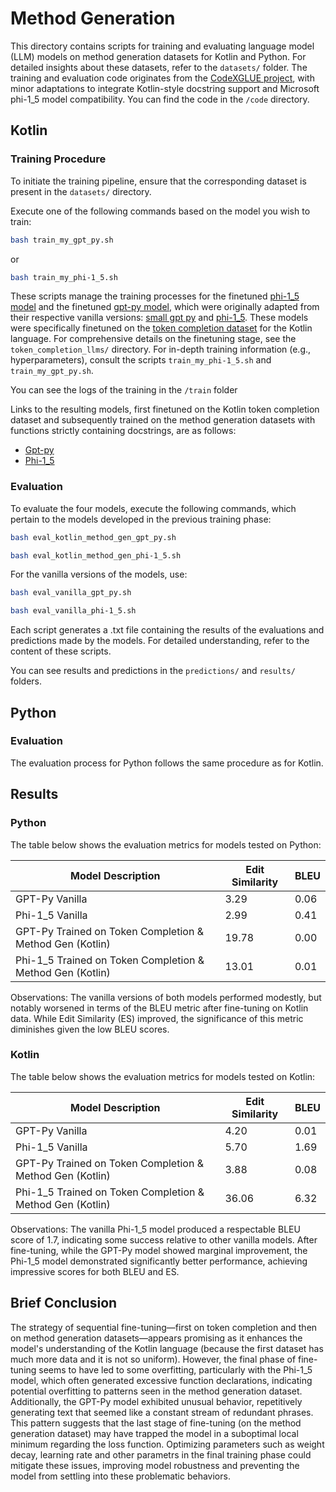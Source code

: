 
# Method Generation

This directory contains scripts for training and evaluating language model (LLM) models on method generation datasets for Kotlin and Python. For detailed insights about these datasets, refer to the `datasets/` folder. The training and evaluation code originates from the [CodeXGLUE project](https://github.com/microsoft/CodeXGLUE/tree/main/Code-Code/Method-Generation), with minor adaptations to integrate Kotlin-style docstring support and Microsoft phi-1_5 model compatibility. You can find the code in the `/code` directory.

## Kotlin

### Training Procedure

To initiate the training pipeline, ensure that the corresponding dataset is present in the `datasets/` directory.

Execute one of the following commands based on the model you wish to train:

```bash
bash train_my_gpt_py.sh
```

or

```bash
bash train_my_phi-1_5.sh
```

These scripts manage the training processes for the finetuned [phi-1_5 model](https://huggingface.co/iyubondyrev/jb_2024_kotlin_phi-1_5) and the finetuned [gpt-py model](https://huggingface.co/iyubondyrev/jb_2024_kotlin_gpt), which were originally adapted from their respective vanilla versions: [small gpt py](https://huggingface.co/microsoft/CodeGPT-small-py-adaptedGPT2/discussions) and [phi-1_5](https://huggingface.co/microsoft/phi-1_5). These models were specifically finetuned on the [token completion dataset](https://huggingface.co/iyubondyrev/token_completion_kotlin) for the Kotlin language. For comprehensive details on the finetuning stage, see the `token_completion_llms/` directory. For in-depth training information (e.g., hyperparameters), consult the scripts `train_my_phi-1_5.sh` and `train_my_gpt_py.sh`. 

You can see the logs of the training in the `/train` folder

Links to the resulting models, first finetuned on the Kotlin token completion dataset and subsequently trained on the method generation datasets with functions strictly containing docstrings, are as follows:

- [Gpt-py](https://huggingface.co/iyubondyrev/jb_2024_kotlin_method_gen_gpt)
- [Phi-1_5](https://huggingface.co/iyubondyrev/jb_2024_kotlin_method_gen_gpt)

### Evaluation

To evaluate the four models, execute the following commands, which pertain to the models developed in the previous training phase:

```bash
bash eval_kotlin_method_gen_gpt_py.sh
```

```bash
bash eval_kotlin_method_gen_phi-1_5.sh
```

For the vanilla versions of the models, use:

```bash
bash eval_vanilla_gpt_py.sh
```

```bash
bash eval_vanilla_phi-1_5.sh
```

Each script generates a .txt file containing the results of the evaluations and predictions made by the models. For detailed understanding, refer to the content of these scripts.

You can see results and predictions in the `predictions/` and `results/` folders.

## Python

### Evaluation

The evaluation process for Python follows the same procedure as for Kotlin.



## Results

### Python

The table below shows the evaluation metrics for models tested on Python:

| Model Description                                                       | Edit Similarity | BLEU  |
|-------------------------------------------------------------------------|-----------------|-------|
| GPT-Py Vanilla                                                          | 3.29            | 0.06  |
| Phi-1_5 Vanilla                                                         | 2.99            | 0.41  |
| GPT-Py Trained on Token Completion & Method Gen (Kotlin)                | 19.78           | 0.00  |
| Phi-1_5 Trained on Token Completion & Method Gen (Kotlin)               | 13.01           | 0.01  |

Observations: The vanilla versions of both models performed modestly, but notably worsened in terms of the BLEU metric after fine-tuning on Kotlin data. While Edit Similarity (ES) improved, the significance of this metric diminishes given the low BLEU scores.

### Kotlin

The table below shows the evaluation metrics for models tested on Kotlin:

| Model Description                                                       | Edit Similarity | BLEU  |
|-------------------------------------------------------------------------|-----------------|-------|
| GPT-Py Vanilla                                                          | 4.20            | 0.01  |
| Phi-1_5 Vanilla                                                         | 5.70            | 1.69  |
| GPT-Py Trained on Token Completion & Method Gen (Kotlin)                | 3.88            | 0.08  |
| Phi-1_5 Trained on Token Completion & Method Gen (Kotlin)               | 36.06           | 6.32  |

Observations: The vanilla Phi-1_5 model produced a respectable BLEU score of 1.7, indicating some success relative to other vanilla models. After fine-tuning, while the GPT-Py model showed marginal improvement, the Phi-1_5 model demonstrated significantly better performance, achieving impressive scores for both BLEU and ES.

## Brief Conclusion

The strategy of sequential fine-tuning—first on token completion and then on method generation datasets—appears promising as it enhances the model's understanding of the Kotlin language (because the first dataset has much more data and it is not so uniform). However, the final phase of fine-tuning seems to have led to some overfitting, particularly with the Phi-1_5 model, which often generated excessive function declarations, indicating potential overfitting to patterns seen in the method generation dataset. Additionally, the GPT-Py model exhibited unusual behavior, repetitively generating text that seemed like a constant stream of redundant phrases. This pattern suggests that the last stage of fine-tuning (on the method generation dataset) may have trapped the model in a suboptimal local minimum regarding the loss function. Optimizing parameters such as weight decay, learning rate and other parametrs in the final training phase could mitigate these issues, improving model robustness and preventing the model from settling into these problematic behaviors.


